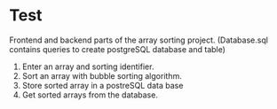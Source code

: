 # Test
Frontend and backend parts of the array sorting project.
(Database.sql contains queries to create postgreSQL database and table)

1. Enter an array and sorting identifier.
2. Sort an array with bubble sorting algorithm.
3. Store sorted array in a postreSQL data base
4. Get sorted arrays from the database.

